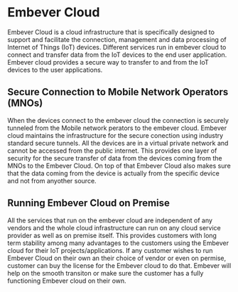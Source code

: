 # Embever Cloud

Embever Cloud is a cloud infrastructure that is specifically designed to support and facilitate the connection, management and data processing of Internet of Things (IoT) devices.
Different services run in embever cloud to connect and transfer data from the IoT devices to the end user application. Embever cloud provides a secure way to transfer to and from the IoT devices to the user applications.

## Secure Connection to Mobile Network Operators (MNOs)

When the devices connect to the embever cloud the connection is securely tunneled from the Mobile network perators to the embever cloud. Embever cloud maintains the infrastructure for the secure conection using industry standard secure tunnels. All the devices are in a virtual private network and cannot be accessed from the public internet. This provides one layer of security for the secure transfer of data from the devices coming from the MNOs to the Embever Cloud. On top of that Embever Cloud also makes sure that the data coming from the device is actually from the specific device and not from anyother source.


## Running Embever Cloud on Premise
All the services that run on the embever cloud are independent of any vendors and the whole cloud infrastructure can run on any cloud service provider as well as on premise itself. This provides customers with long term stability among many advantages to the customers using the Embever cloud for their IoT projects/applications. 
If any customer wishes to run Embever Cloud on their own an their choice of vendor or even on permise, customer can buy the license for the Embever cloud to do that. Embever will help on the smooth transiton or make sure the customer has a fully functioning Embever cloud on their own.